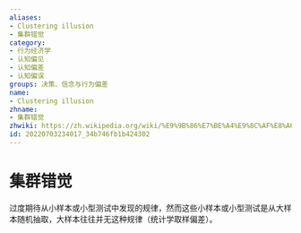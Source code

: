 ```yaml
---
aliases:
- Clustering illusion
- 集群错觉
category:
- 行为经济学
- 认知偏见
- 认知偏差
- 认知偏误
groups: 决策、信念与行为偏差
name:
- Clustering illusion
zhname:
- 集群错觉
zhwiki: https://zh.wikipedia.org/wiki/%E9%9B%86%E7%BE%A4%E9%8C%AF%E8%A6%BA
id: 20220703234017_34b746fb1b424302
---
```


# 集群错觉

过度期待从小样本或小型测试中发现的规律，然而这些小样本或小型测试是从大样本随机抽取，大样本往往并无这种规律（统计学取样偏差）。
